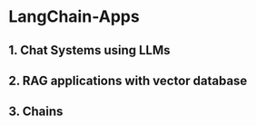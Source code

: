 ﻿# LangChain-Apps

## 1. Chat Systems using LLMs
## 2. RAG applications with vector database
## 3. Chains
